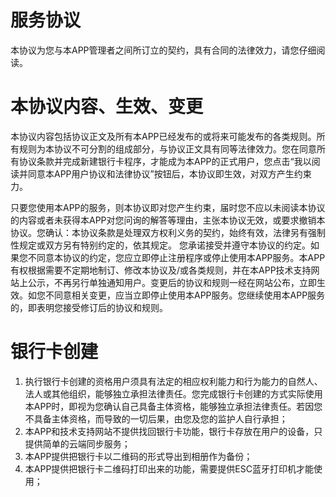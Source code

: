 # 服务协议
本协议为您与本APP管理者之间所订立的契约，具有合同的法律效力，请您仔细阅读。

# 本协议内容、生效、变更

本协议内容包括协议正文及所有本APP已经发布的或将来可能发布的各类规则。所有规则为本协议不可分割的组成部分，与协议正文具有同等法律效力。您在同意所有协议条款并完成新建银行卡程序，才能成为本APP的正式用户，您点击“我以阅读并同意本APP用户协议和法律协议”按钮后，本协议即生效，对双方产生约束力。

只要您使用本APP的服务，则本协议即对您产生约束，届时您不应以未阅读本协议的内容或者未获得本APP对您问询的解答等理由，主张本协议无效，或要求撤销本协议。您确认：本协议条款是处理双方权利义务的契约，始终有效，法律另有强制性规定或双方另有特别约定的，依其规定。 您承诺接受并遵守本协议的约定。如果您不同意本协议的约定，您应立即停止注册程序或停止使用本APP服务。本APP有权根据需要不定期地制订、修改本协议及/或各类规则，并在本APP技术支持网站上公示，不再另行单独通知用户。变更后的协议和规则一经在网站公布，立即生效。如您不同意相关变更，应当立即停止使用本APP服务。您继续使用本APP服务的，即表明您接受修订后的协议和规则。

# 银行卡创建

1. 执行银行卡创建的资格用户须具有法定的相应权利能力和行为能力的自然人、法人或其他组织，能够独立承担法律责任。您完成银行卡创建的方式实际使用本APP时，即视为您确认自己具备主体资格，能够独立承担法律责任。若因您不具备主体资格，而导致的一切后果，由您及您的监护人自行承担；
2. 本APP和技术支持网站不提供找回银行卡功能，银行卡存放在用户的设备，只提供简单的云端同步服务；
3. 本APP提供把银行卡以二维码的形式导出到相册作为备份；
4. 本APP提供把银行卡二维码打印出来的功能，需要提供ESC蓝牙打印机才能使用；
